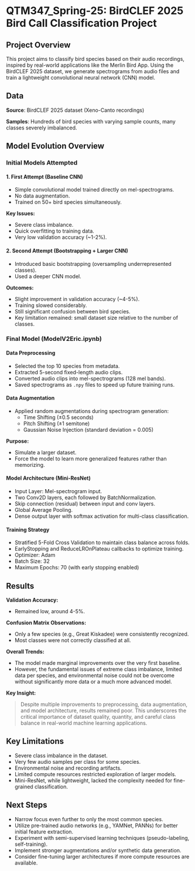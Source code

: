 # QTM347_Spring-25: BirdCLEF 2025 Bird Call Classification Project

## Project Overview

This project aims to classify bird species based on their audio recordings, inspired by real-world applications like the Merlin Bird App.
Using the BirdCLEF 2025 dataset, we generate spectrograms from audio files and train a lightweight convolutional neural network (CNN) model.

## Data

**Source**: BirdCLEF 2025 dataset (Xeno-Canto recordings)

**Samples**: Hundreds of bird species with varying sample counts, many classes severely imbalanced.

## Model Evolution Overview

### Initial Models Attempted

#### 1. First Attempt (Baseline CNN)
- Simple convolutional model trained directly on mel-spectrograms.
- No data augmentation.
- Trained on 50+ bird species simultaneously.

**Key Issues:**
- Severe class imbalance.
- Quick overfitting to training data.
- Very low validation accuracy (~1-2%).

#### 2. Second Attempt (Bootstrapping + Larger CNN)
- Introduced basic bootstrapping (oversampling underrepresented classes).
- Used a deeper CNN model.

**Outcomes:**
- Slight improvement in validation accuracy (~4-5%).
- Training slowed considerably.
- Still significant confusion between bird species.
- Key limitation remained: small dataset size relative to the number of classes.

### Final Model (ModelV2Eric.ipynb)

#### Data Preprocessing
- Selected the top 10 species from metadata.
- Extracted 5-second fixed-length audio clips.
- Converted audio clips into mel-spectrograms (128 mel bands).
- Saved spectrograms as `.npy` files to speed up future training runs.

#### Data Augmentation
- Applied random augmentations during spectrogram generation:
  - Time Shifting (±0.5 seconds)
  - Pitch Shifting (±1 semitone)
  - Gaussian Noise Injection (standard deviation = 0.005)

**Purpose:**
- Simulate a larger dataset.
- Force the model to learn more generalized features rather than memorizing.

#### Model Architecture (Mini-ResNet)
- Input Layer: Mel-spectrogram input.
- Two Conv2D layers, each followed by BatchNormalization.
- Skip connection (residual) between input and conv layers.
- Global Average Pooling.
- Dense output layer with softmax activation for multi-class classification.

#### Training Strategy
- Stratified 5-Fold Cross Validation to maintain class balance across folds.
- EarlyStopping and ReduceLROnPlateau callbacks to optimize training.
- Optimizer: Adam
- Batch Size: 32
- Maximum Epochs: 70 (with early stopping enabled)

## Results

**Validation Accuracy:**
- Remained low, around 4-5%.

**Confusion Matrix Observations:**
- Only a few species (e.g., Great Kiskadee) were consistently recognized.
- Most classes were not correctly classified at all.

**Overall Trends:**
- The model made marginal improvements over the very first baseline.
- However, the fundamental issues of extreme class imbalance, limited data per species, and environmental noise could not be overcome without significantly more data or a much more advanced model.

**Key Insight:**
> Despite multiple improvements to preprocessing, data augmentation, and model architecture, results remained poor. This underscores the critical importance of dataset quality, quantity, and careful class balance in real-world machine learning applications.

## Key Limitations

- Severe class imbalance in the dataset.
- Very few audio samples per class for some species.
- Environmental noise and recording artifacts.
- Limited compute resources restricted exploration of larger models.
- Mini-ResNet, while lightweight, lacked the complexity needed for fine-grained classification.

## Next Steps

- Narrow focus even further to only the most common species.
- Utilize pre-trained audio networks (e.g., YAMNet, PANNs) for better initial feature extraction.
- Experiment with semi-supervised learning techniques (pseudo-labeling, self-training).
- Implement stronger augmentations and/or synthetic data generation.
- Consider fine-tuning larger architectures if more compute resources are available.
